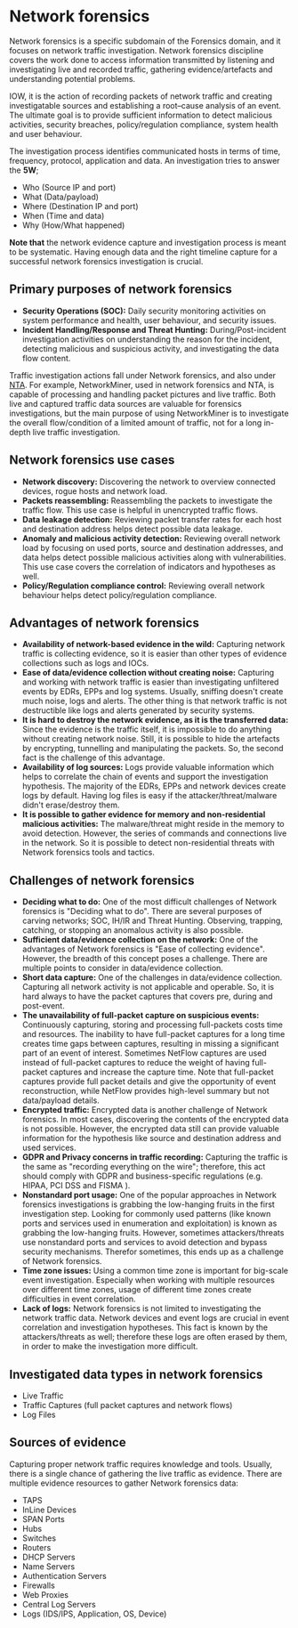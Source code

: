 # Network forensics                            

Network forensics is a specific subdomain of the Forensics domain, and it  focuses on network traffic investigation. Network forensics discipline covers the work done to access information transmitted by listening and investigating live and recorded traffic, gathering evidence/artefacts and understanding potential problems. 

IOW, it is the action of recording packets of network traffic and creating investigatable sources and establishing a root–cause analysis of an event. The ultimate goal is to provide sufficient information to detect malicious activities, security breaches, policy/regulation compliance, system health and user behaviour. 

The investigation process identifies communicated hosts in terms of time, frequency, protocol, application and data. An investigation tries to answer the **5W**;

- Who (Source IP and port)
- What (Data/payload)
- Where (Destination IP and port)
- When (Time and data)
- Why (How/What happened)

**Note that** the network evidence capture and investigation process is meant to be systematic. Having enough data and the right timeline capture for a successful network forensics investigation is crucial.

## Primary purposes of network forensics

- **Security Operations (SOC):** Daily security monitoring activities on system performance and health, user behaviour, and security issues.
- **Incident Handling/Response and Threat Hunting:** During/Post-incident investigation activities on understanding the reason for the incident, detecting malicious and suspicious activity, and investigating the data flow content.

Traffic investigation actions fall under Network forensics, and also under [NTA](https://nta.tymyrddin.dev/). For example, NetworkMiner, used in network forensics and NTA, is capable of processing and handling packet pictures and live traffic. Both live and captured traffic data sources are valuable for forensics investigations, but the main purpose of using NetworkMiner is to investigate the overall flow/condition of a limited amount of traffic, not for a long in-depth live traffic investigation.

## Network forensics use cases

- **Network discovery:** Discovering the network to overview connected devices, rogue hosts and network load. 
- **Packets reassembling:** Reassembling the packets to investigate the traffic flow. This use case is helpful in unencrypted traffic flows.
- **Data leakage detection:** Reviewing packet transfer rates for each host and destination address helps detect possible data leakage. 
- **Anomaly and malicious activity detection:** Reviewing overall network load by focusing on used ports, source and destination  addresses, and data helps detect possible malicious activities along  with vulnerabilities. This use case covers the correlation of indicators and hypotheses as well.
- **Policy/Regulation compliance control:** Reviewing overall network behaviour helps detect policy/regulation compliance.

## Advantages of network forensics

- **Availability of network-based evidence in the wild:** Capturing network traffic is collecting evidence, so it is easier than other  types of evidence collections such as logs and IOCs.
- **Ease of data/evidence collection without creating noise:** Capturing and working with network traffic is easier than investigating  unfiltered events by EDRs, EPPs and log systems. Usually, sniffing  doesn't create much noise, logs and alerts. The other thing is that  network traffic is not destructible like logs and alerts generated by  security systems.
- **It is hard to destroy the network evidence, as it is the transferred data:** Since the evidence is the traffic itself, it is impossible to do anything  without creating network noise. Still, it is possible to hide the  artefacts by encrypting, tunnelling and manipulating the packets. So,  the second fact is the challenge of this advantage.
- **Availability of log sources:** Logs provide valuable information which helps to correlate the chain of  events and support the investigation hypothesis. The majority of the  EDRs, EPPs and network devices create logs by default. Having log files  is easy if the attacker/threat/malware didn't erase/destroy them.
- **It is possible to gather evidence for memory and non-residential malicious activities:** The malware/threat might reside in the memory to avoid detection. However,  the series of commands and connections live in the network. So it is  possible to detect non-residential threats with Network forensics tools  and tactics.

## Challenges of network forensics

- **Deciding what to do:** One of the most difficult challenges of Network forensics is "Deciding what to do". There are several purposes of carving networks; SOC, IH/IR and  Threat Hunting. Observing, trapping, catching, or stopping an anomalous  activity is also possible.
- **Sufficient data/evidence collection on the network:** One of the advantages of Network forensics is "Ease of collecting  evidence". However, the breadth of this concept poses a challenge. There are multiple points to consider in data/evidence collection.
- **Short data capture:** One of the challenges in data/evidence collection. Capturing all network  activity is not applicable and operable. So, it is hard always to have  the packet captures that covers pre, during and post-event.
- **The unavailability of full-packet capture on suspicious events:** Continuously capturing, storing and processing full-packets costs time and  resources. The inability to have full-packet captures for a long time  creates time gaps between captures, resulting in missing a significant  part of an event of interest. Sometimes NetFlow captures are used  instead of full-packet captures to reduce the weight of having  full-packet captures and increase the capture time. Note that  full-packet captures provide full packet details and give the  opportunity of event reconstruction, while NetFlow provides high-level summary but not data/payload details.
- **Encrypted traffic:** Encrypted data is another challenge of Network forensics. In most cases,  discovering the contents of the encrypted data is not possible. However, the encrypted data still can provide valuable information for the  hypothesis like source and destination address and used services.
- **GDPR and Privacy concerns in traffic recording:** Capturing the traffic is the same as "recording everything on the wire";  therefore, this act should comply with GDPR and business-specific  regulations (e.g. HIPAA, PCI DSS and FISMA ).
- **Nonstandard port usage:** One of the popular approaches in Network forensics investigations is  grabbing the low-hanging fruits in the first investigation step. Looking for commonly used patterns (like known ports and services used in  enumeration and exploitation) is known as grabbing the low-hanging  fruits. However, sometimes attackers/threats use nonstandard ports and  services to avoid detection and bypass security mechanisms. Therefor sometimes, this ends up as a challenge of Network forensics.
- **Time zone issues:** Using a common time zone is important for big-scale event investigation.  Especially when working with multiple resources over different time  zones, usage of different time zones create difficulties in event  correlation.
- **Lack of logs:** Network forensics is not limited to investigating the network traffic data.  Network devices and event logs are crucial in event correlation and  investigation hypotheses. This fact is known by the attackers/threats as well; therefore these logs are often erased by them, in order to make  the investigation more difficult.

## Investigated data types in network forensics

- Live Traffic
- Traffic Captures (full packet captures and network flows)
- Log Files

## Sources of evidence

Capturing proper network traffic requires knowledge and tools. Usually, there is a single chance of gathering the live traffic as evidence. There are multiple evidence resources to gather Network forensics data:

- TAPS
- InLine Devices
- SPAN Ports
- Hubs
- Switches
- Routers
- DHCP Servers
- Name Servers
- Authentication Servers
- Firewalls
- Web Proxies
- Central Log Servers
- Logs (IDS/IPS, Application, OS, Device)

